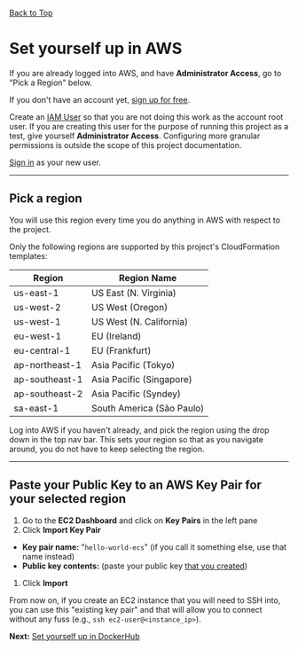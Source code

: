 [Back to Top](../README.md)

# Set yourself up in AWS
If you are already logged into AWS, and have **Administrator Access**, go to "Pick a Region" below.

If you don't have an account yet, [sign up for free](https://aws.amazon.com/free).

Create an [IAM User](http://docs.aws.amazon.com/IAM/latest/UserGuide/getting-started_create-admin-group.html) so that
you are not doing this work as the account root user. If you are creating this user for the purpose of running this project
as a test, give yourself **Administrator Access**. Configuring more granular permissions is outside the scope of this project documentation.

[Sign in](http://docs.aws.amazon.com/IAM/latest/UserGuide/getting-started_how-users-sign-in.html) as your new user.

---
## Pick a region
You will use this region every time you do anything in AWS with respect to the project. 

Only the following regions are supported by this project's CloudFormation templates:

| Region | Region Name |
| ------ | ----------- |
| us-east-1 | US East (N. Virginia) |
| us-west-2 | US West (Oregon) |
| us-west-1 | US West (N. California) |
| eu-west-1 | EU (Ireland) |
| eu-central-1 | EU (Frankfurt) |
| ap-northeast-1 | Asia Pacific (Tokyo) |
| ap-southeast-1 | Asia Pacific (Singapore) |
| ap-southeast-2 | Asia Pacific (Syndey) |
| sa-east-1 | South America (São Paulo) |

Log into AWS if you haven't already, and pick the region using the drop down in the top nav bar. 
This sets your region so that as you navigate around, you do not have to keep selecting the region. 

---
## Paste your Public Key to an AWS Key Pair for your selected region

1. Go to the **EC2 Dashboard** and click on **Key Pairs** in the left pane
1. Click **Import Key Pair**
  * **Key pair name:** "`hello-world-ecs`" (if you call it something else, use that name instead)
  * **Public key contents:** (paste your public key [that you created](./00-SSHKey.md))
1. Click **Import**
    
From now on, if you create an EC2 instance that you will need to SSH into, you can use this "existing key pair" and that
will allow you to connect without any fuss (e.g., `ssh ec2-user@<instance_ip>`).


**Next:** [Set yourself up in DockerHub](./02-DockerHub.md)